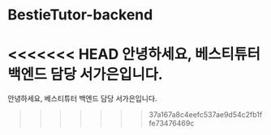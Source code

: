 # BestieTutor-backend

<<<<<<< HEAD
안녕하세요, 베스티튜터 백엔드 담당 서가은입니다.
=======
안녕하세요, 베스티튜터 백엔드 담당 서가은입니다.
>>>>>>> 37a167a8c4eefc537ae9d54c2fb1ffe73476469c
